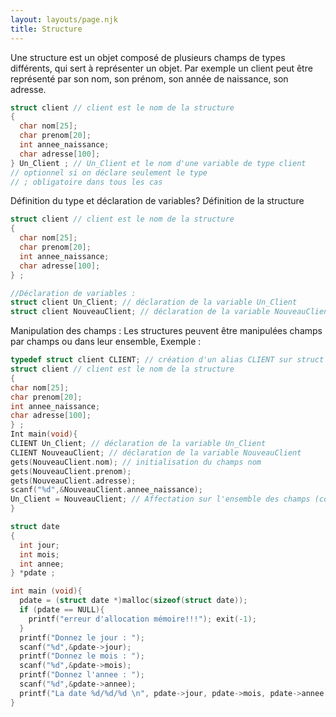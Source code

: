 ```yaml
---
layout: layouts/page.njk
title: Structure
---
```

Une structure est un objet composé de plusieurs champs de types différents, qui sert à représenter un objet. Par exemple un client peut être représenté
par son nom, son prénom, son année de naissance, son adresse.

```C
struct client // client est le nom de la structure
{
  char nom[25];
  char prenom[20];
  int annee_naissance;
  char adresse[100];
} Un_Client ; // Un_Client et le nom d'une variable de type client
// optionnel si on déclare seulement le type
// ; obligatoire dans tous les cas
```

Définition du type et déclaration de variables?
Définition de la structure
```C
struct client // client est le nom de la structure
{
  char nom[25];
  char prenom[20];
  int annee_naissance;
  char adresse[100];
} ;

//Déclaration de variables :
struct client Un_Client; // déclaration de la variable Un_Client
struct client NouveauClient; // déclaration de la variable NouveauClient
```

Manipulation des champs :
Les structures peuvent être manipulées champs par champs ou dans leur ensemble,
Exemple :
```C
typedef struct client CLIENT; // création d'un alias CLIENT sur struct client
struct client // client est le nom de la structure
{
char nom[25];
char prenom[20];
int annee_naissance;
char adresse[100];
} ;
Int main(void){
CLIENT Un_Client; // déclaration de la variable Un_Client
CLIENT NouveauClient; // déclaration de la variable NouveauClient
gets(NouveauClient.nom); // initialisation du champs nom
gets(NouveauClient.prenom);
gets(NouveauClient.adresse);
scanf("%d",&NouveauClient.annee_naissance);
Un_Client = NouveauClient; // Affectation sur l'ensemble des champs (copie)
}
```

```C
struct date
{
  int jour;
  int mois;
  int annee;
} *pdate ;

int main (void){
  pdate = (struct date *)malloc(sizeof(struct date));
  if (pdate == NULL){
    printf("erreur d'allocation mémoire!!!"); exit(-1);
  }
  printf("Donnez le jour : ");
  scanf("%d",&pdate->jour);
  printf("Donnez le mois : ");
  scanf("%d",&pdate->mois);
  printf("Donnez l'annee : ");
  scanf("%d",&pdate->annee);
  printf("La date %d/%d/%d \n", pdate->jour, pdate->mois, pdate->annee );
}
```